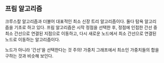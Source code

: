 ## 프림 알고리즘
크루스칼 알고리즘과 더불어 대표적인 최소 신장 트리 알고리즘이다. 둘다 탐욕 알고리즘을 기초로 하고 있다.
프림 알고리즘은 시작 정점을 선택한 후, 정점에 인접한 간선 중 최소 간선으로 연결된 지점으로 이동하고, 다시 새로운 노드에서
최소 간선으로 연결된 노드로 이동하는 알고리즘이다.

노드가 아니라 '간선'을 선택한다는 것 주의!
가중치 그래프에서 최소인 가중치들의 합을 구하는 것과 비슷해 보인다.

